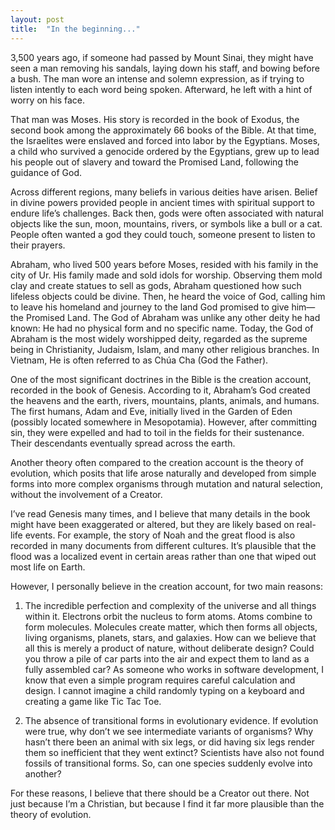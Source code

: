 ```yaml
---
layout: post
title:  "In the beginning..."
---
```

3,500 years ago, if someone had passed by Mount Sinai, they might have seen a man removing his sandals, laying down his staff, and bowing before a bush. The man wore an intense and solemn expression, as if trying to listen intently to each word being spoken. Afterward, he left with a hint of worry on his face.

That man was Moses. His story is recorded in the book of Exodus, the second book among the approximately 66 books of the Bible. At that time, the Israelites were enslaved and forced into labor by the Egyptians. Moses, a child who survived a genocide ordered by the Egyptians, grew up to lead his people out of slavery and toward the Promised Land, following the guidance of God.

Across different regions, many beliefs in various deities have arisen. Belief in divine powers provided people in ancient times with spiritual support to endure life’s challenges. Back then, gods were often associated with natural objects like the sun, moon, mountains, rivers, or symbols like a bull or a cat. People often wanted a god they could touch, someone present to listen to their prayers.

Abraham, who lived 500 years before Moses, resided with his family in the city of Ur. His family made and sold idols for worship. Observing them mold clay and create statues to sell as gods, Abraham questioned how such lifeless objects could be divine. Then, he heard the voice of God, calling him to leave his homeland and journey to the land God promised to give him—the Promised Land. The God of Abraham was unlike any other deity he had known: He had no physical form and no specific name. Today, the God of Abraham is the most widely worshipped deity, regarded as the supreme being in Christianity, Judaism, Islam, and many other religious branches. In Vietnam, He is often referred to as Chúa Cha (God the Father).

One of the most significant doctrines in the Bible is the creation account, recorded in the book of Genesis. According to it, Abraham’s God created the heavens and the earth, rivers, mountains, plants, animals, and humans. The first humans, Adam and Eve, initially lived in the Garden of Eden (possibly located somewhere in Mesopotamia). However, after committing sin, they were expelled and had to toil in the fields for their sustenance. Their descendants eventually spread across the earth.

Another theory often compared to the creation account is the theory of evolution, which posits that life arose naturally and developed from simple forms into more complex organisms through mutation and natural selection, without the involvement of a Creator.

I’ve read Genesis many times, and I believe that many details in the book might have been exaggerated or altered, but they are likely based on real-life events. For example, the story of Noah and the great flood is also recorded in many documents from different cultures. It’s plausible that the flood was a localized event in certain areas rather than one that wiped out most life on Earth.

However, I personally believe in the creation account, for two main reasons:

1. The incredible perfection and complexity of the universe and all things within it. Electrons orbit the nucleus to form atoms. Atoms combine to form molecules. Molecules create matter, which then forms all objects, living organisms, planets, stars, and galaxies. How can we believe that all this is merely a product of nature, without deliberate design? Could you throw a pile of car parts into the air and expect them to land as a fully assembled car? As someone who works in software development, I know that even a simple program requires careful calculation and design. I cannot imagine a child randomly typing on a keyboard and creating a game like Tic Tac Toe.

2.	The absence of transitional forms in evolutionary evidence. If evolution were true, why don’t we see intermediate variants of organisms? Why hasn’t there been an animal with six legs, or did having six legs render them so inefficient that they went extinct? Scientists have also not found fossils of transitional forms. So, can one species suddenly evolve into another?

For these reasons, I believe that there should be a Creator out there. Not just because I’m a Christian, but because I find it far more plausible than the theory of evolution.